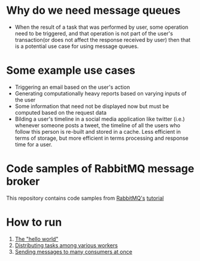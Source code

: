 # Why do we need message queues
* When the result of a task that was performed by user, some operation need to be triggered, and that operation is not part of the 
user's transaction(or does not affect the response received by user) then that is a potential use case for using message queues.
# Some example use cases
* Triggering an email based on the user's action
* Generating computationally heavy reports based on varying inputs of the user 
* Some information that need not be displayed now but must be computed based on the request data
* Bilding a user's timeline in a social media application like twitter (i.e.) whenever someone posts a tweet, the timeline of all the users who follow this person is 
re-built and stored in a cache. Less efficient in terms of storage, but more efficient in terms processing and response time for a user.
# Code samples of RabbitMQ message broker
This repository contains code samples from [RabbitMQ's](https://www.rabbitmq.com/) [tutorial](https://www.rabbitmq.com/getstarted.html)
# How to run
1. [The "hello world"](https://github.com/Aravamudhan/RabbitMQ-code-samples/tree/master/rabbitmq-helloworld/amudhan)
2. [Distributing tasks among various workers](https://github.com/Aravamudhan/RabbitMQ-code-samples/tree/master/workqueues)
3. [Sending messages to many consumers at once](https://github.com/Aravamudhan/RabbitMQ-code-samples/tree/master/logs)
